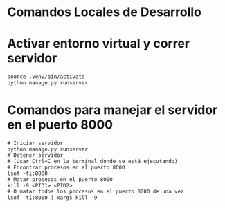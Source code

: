 # Comandos Locales de Desarrollo

# Activar entorno virtual y correr servidor
```
source .venv/bin/activate
python manage.py runserver
```

# Comandos para manejar el servidor en el puerto 8000
```
# Iniciar servidor
python manage.py runserver
# Detener servidor
# (Usar Ctrl+C en la terminal donde se está ejecutando)
# Encontrar procesos en el puerto 8000
lsof -ti:8000
# Matar procesos en el puerto 8000
kill -9 <PID1> <PID2>
# O matar todos los procesos en el puerto 8000 de una vez
lsof -ti:8000 | xargs kill -9
```
